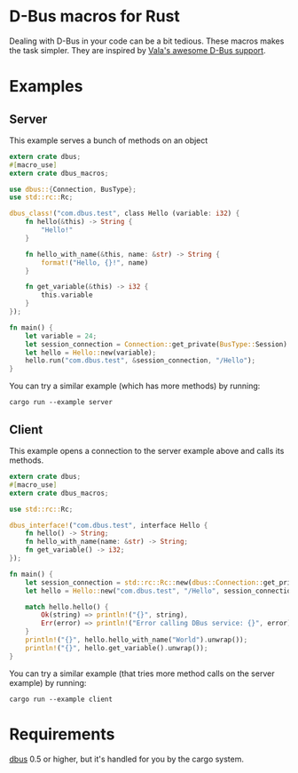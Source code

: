 D-Bus macros for Rust
=====================

Dealing with D-Bus in your code can be a bit tedious. These macros makes the
task simpler. They are inspired by [Vala's awesome D-Bus support](https://chebizarro.gitbooks.io/the-vala-tutorial/content/d-bus-integration.html).

Examples
========

Server
------

This example serves a bunch of methods on an object

```rust
extern crate dbus;
#[macro_use]
extern crate dbus_macros;

use dbus::{Connection, BusType};
use std::rc::Rc;

dbus_class!("com.dbus.test", class Hello (variable: i32) {
    fn hello(&this) -> String {
        "Hello!"
    }

    fn hello_with_name(&this, name: &str) -> String {
        format!("Hello, {}!", name)
    }

    fn get_variable(&this) -> i32 {
        this.variable
    }
});

fn main() {
    let variable = 24;
    let session_connection = Connection::get_private(BusType::Session).unwrap();
    let hello = Hello::new(variable);
    hello.run("com.dbus.test", &session_connection, "/Hello");
}
```

You can try a similar example (which has more methods) by running:

    cargo run --example server

Client
------

This example opens a connection to the server example above and calls its methods.

```rust
extern crate dbus;
#[macro_use]
extern crate dbus_macros;

use std::rc::Rc;

dbus_interface!("com.dbus.test", interface Hello {
    fn hello() -> String;
    fn hello_with_name(name: &str) -> String;
    fn get_variable() -> i32;
});

fn main() {
    let session_connection = std::rc::Rc::new(dbus::Connection::get_private(dbus::BusType::Session).unwrap());
    let hello = Hello::new("com.dbus.test", "/Hello", session_connection);

    match hello.hello() {
        Ok(string) => println!("{}", string),
        Err(error) => println!("Error calling DBus service: {}", error),
    }
    println!("{}", hello.hello_with_name("World").unwrap());
    println!("{}", hello.get_variable().unwrap());
}
```

You can try a similar example (that tries more method calls on the server example) by running:

    cargo run --example client

Requirements
============

[dbus](https://github.com/diwic/dbus-rs) 0.5 or higher, but it's handled for you
by the cargo system.
